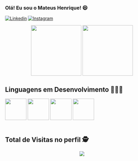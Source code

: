 ### Olá! Eu sou o Mateus Henrique! 😄

[![Linkedin](https://img.shields.io/badge/LinkedIn-4c4ce6?style=for-the-badge&logo=linkedin&logoColor=white
)](https://www.linkedin.com/in/mateus-henrique-sisan/)
[![Instagram](https://img.shields.io/badge/Instagram-e02d24?style=for-the-badge&logo=instagram&logoColor=white
)](https://www.instagram.com/riqueteus/?hl=pt-br)

<div align="center">
  <img height="165em" src="https://github-readme-stats.vercel.app/api?username=riqueteus&show_icons=true&theme=merko&include_all_commits=true&count_private=true"/>
  <img height="165em" src="https://github-readme-stats.vercel.app/api/top-langs/?username=riqueteus&layout=compact&langs_count=6&theme=merko"/>
</div>
    
## Linguagens em Desenvolvimento 👨🏽‍💻

<div aling= "center">
 
  <img src="https://cdn.jsdelivr.net/gh/devicons/devicon/icons/java/java-original-wordmark.svg" width="70" />
  <img src="https://cdn.jsdelivr.net/gh/devicons/devicon/icons/angularjs/angularjs-plain-wordmark.svg" width="70"/>
  <img src="https://cdn.jsdelivr.net/gh/devicons/devicon/icons/spring/spring-original-wordmark.svg" width="70" />
  <img src="https://cdn.jsdelivr.net/gh/devicons/devicon/icons/mysql/mysql-original-wordmark.svg" width="70" />

</div><br/>

 ## Total de Visitas no perfil :detective: <br>
 <p align="center"> 
   <img alingn="center" src="https://profile-counter.glitch.me/riqueteus/count.svg" />
 </p>
                                                                                                
                                                                              


